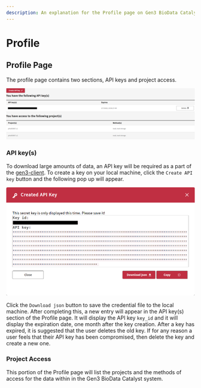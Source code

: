 ```yaml
---
description: An explanation for the Profile page on Gen3 BioData Catalyst.
---
```


# Profile

## Profile Page

The profile page contains two sections, API keys and project access.

![Profile page with an active key and access to projects.](../../.gitbook/assets/screenshot_2020-02-06-https-preprod-gen3-biodatacatalyst-nhlbi-nih-gov.png)

### API key\(s\)

To download large amounts of data, an API key will be required as a part of the [gen3-client](https://gen3.org/resources/user/gen3-client/). To create a key on your local machine, click the `Create API key` button and the following pop up will appear.

![API key pop up.](../../.gitbook/assets/screenshot_2020-02-06-https-preprod-gen3-biodatacatalyst-nhlbi-nih-gov-1.png)

Click the `Download json` button to save the credential file to the local machine. After completing this, a new entry will appear in the API key\(s\) section of the Profile page. It will display the API key `key_id` and it will display the expiration date, one month after the key creation. After a key has expired, it is suggested that the user deletes the old key. If for any reason a user feels that their API key has been compromised, then delete the key and create a new one.

### Project Access

This portion of the Profile page will list the projects and the methods of access for the data within in the Gen3 BioData Catalyst system. 

